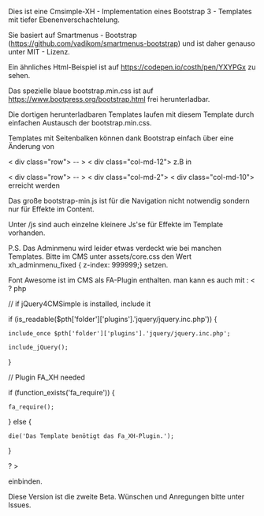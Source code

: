 
Dies ist eine Cmsimple-XH - Implementation  eines Bootstrap 3 - Templates mit tiefer Ebenenverschachtelung.

Sie basiert auf Smartmenus - Bootstrap (https://github.com/vadikom/smartmenus-bootstrap) und ist daher genauso unter MIT - Lizenz.

Ein ähnliches Html-Beispiel ist auf https://codepen.io/costh/pen/YXYPGx zu sehen.

Das spezielle blaue bootstrap.min.css ist auf https://www.bootpress.org/bootstrap.html frei herunterladbar. 

Die dortigen herunterladbaren Templates laufen mit diesem Template durch einfachen Austausch der bootstrap.min.css.

Templates mit Seitenbalken können dank Bootstrap einfach über eine Änderung von

< div class="row"> -- >         < div class="col-md-12">  z.B in 

< div class="row"> -- >    < div class="col-md-2">   < div class="col-md-10"> erreicht werden

Das große bootstrap-min.js ist für die Navigation nicht notwendig sondern nur für Effekte im Content. 

Unter /js sind auch einzelne kleinere Js'se für Effekte im Template vorhanden.

P.S. Das Adminmenu wird leider etwas verdeckt wie bei manchen Templates. Bitte im CMS unter assets/core.css den Wert xh_adminmenu_fixed { z-index: 999999;} setzen.

Font Awesome ist im CMS als FA-Plugin enthalten. man kann es auch  mit :
< ? php

// if jQuery4CMSimple is installed, include it

if (is_readable($pth['folder']['plugins'].'jquery/jquery.inc.php')) {

    include_once $pth['folder']['plugins'].'jquery/jquery.inc.php';
    
    include_jQuery();
    
}

// Plugin FA_XH needed

if (function_exists('fa_require')) {

    fa_require();
    
} else {

    die('Das Template benötigt das Fa_XH-Plugin.');
    
}

? >

einbinden.

Diese Version ist die zweite Beta. Wünschen und Anregungen bitte unter Issues. 


